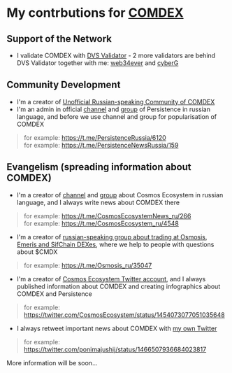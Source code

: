 # My contrbutions for [COMDEX](https://comdex.one/)

## Support of the Network

- I validate COMDEX with [DVS Validator](https://www.mintscan.io/comdex/validators/comdexvaloper1963hcznh439kspqmjj5hv5h4nk2kphvats5ujk) - 2 more validators are behind DVS Validator together with me: [web34ever](https://web34ever.network/) and [cyberG](https://cyberg.digital/)

## Community Development

- I'm a creator of [Unofficial Russian-speaking Community of COMDEX](https://t.me/comdex_ru)
- I'm an admin in official [channel](https://t.me/PersistenceNewsRussia) and [group](https://t.me/PersistenceRussia) of Persistence in russian language, and before we use channel and group for popularisation of COMDEX
> for example: https://t.me/PersistenceRussia/6120 </br>
> for example: https://t.me/PersistenceNewsRussia/159 </br>

## Evangelism (spreading information about COMDEX)

- I'm a creator of [channel](https://t.me/CosmosEcosystemNews_ru) and [group](https://t.me/CosmosEcosystem_ru) about Cosmos Ecosystem in russian language, and I always write news about COMDEX there
> for example: https://t.me/CosmosEcosystemNews_ru/266 </br>
> for example: https://t.me/CosmosEcosystem_ru/4548 </br>

- I'm a creator of [russian-speaking group about trading at Osmosis, Emeris and SifChain DEXes](https://t.me/Osmosis_ru), where we help to people with questions about $CMDX
> for example: https://t.me/Osmosis_ru/35047 </br>

- I'm a creator of [Cosmos Ecosystem Twitter account](https://twitter.com/CosmosEcosystem), and I always published information about COMDEX and creating infographics about COMDEX and Persistence
> for example: https://twitter.com/CosmosEcosystem/status/1454073077051035648 </br>

- I always retweet important news about COMDEX with [my own Twitter](https://twitter.com/ponimajushij)
> for example: https://twitter.com/ponimajushij/status/1466507936684023817 </br>

More information will be soon...

